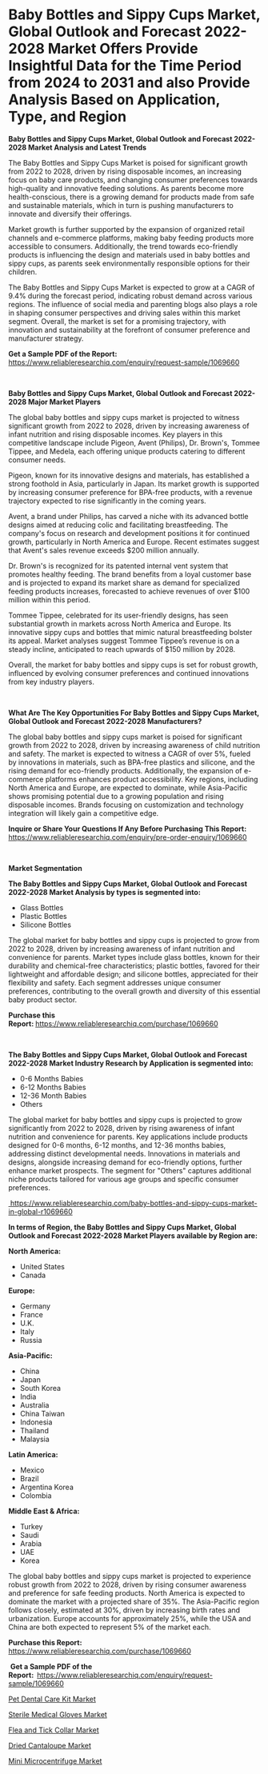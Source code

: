 <p><h1>Baby Bottles and Sippy Cups Market, Global Outlook and Forecast 2022-2028 Market Offers Provide Insightful Data for the Time Period from 2024 to 2031 and also Provide Analysis Based on Application, Type, and Region</h1></p><p><strong>Baby Bottles and Sippy Cups Market, Global Outlook and Forecast 2022-2028 Market Analysis and Latest Trends</strong></p>
<p><p>The Baby Bottles and Sippy Cups Market is poised for significant growth from 2022 to 2028, driven by rising disposable incomes, an increasing focus on baby care products, and changing consumer preferences towards high-quality and innovative feeding solutions. As parents become more health-conscious, there is a growing demand for products made from safe and sustainable materials, which in turn is pushing manufacturers to innovate and diversify their offerings.</p><p>Market growth is further supported by the expansion of organized retail channels and e-commerce platforms, making baby feeding products more accessible to consumers. Additionally, the trend towards eco-friendly products is influencing the design and materials used in baby bottles and sippy cups, as parents seek environmentally responsible options for their children.</p><p>The Baby Bottles and Sippy Cups Market is expected to grow at a CAGR of 9.4% during the forecast period, indicating robust demand across various regions. The influence of social media and parenting blogs also plays a role in shaping consumer perspectives and driving sales within this market segment. Overall, the market is set for a promising trajectory, with innovation and sustainability at the forefront of consumer preference and manufacturer strategy.</p></p>
<p><strong>Get a Sample PDF of the Report:&nbsp;</strong> <a href="https://www.reliableresearchiq.com/enquiry/request-sample/1069660">https://www.reliableresearchiq.com/enquiry/request-sample/1069660</a></p>
<p>&nbsp;</p>
<p><strong>Baby Bottles and Sippy Cups Market, Global Outlook and Forecast 2022-2028 Major Market Players</strong></p>
<p><p>The global baby bottles and sippy cups market is projected to witness significant growth from 2022 to 2028, driven by increasing awareness of infant nutrition and rising disposable incomes. Key players in this competitive landscape include Pigeon, Avent (Philips), Dr. Brown's, Tommee Tippee, and Medela, each offering unique products catering to different consumer needs.</p><p>Pigeon, known for its innovative designs and materials, has established a strong foothold in Asia, particularly in Japan. Its market growth is supported by increasing consumer preference for BPA-free products, with a revenue trajectory expected to rise significantly in the coming years.</p><p>Avent, a brand under Philips, has carved a niche with its advanced bottle designs aimed at reducing colic and facilitating breastfeeding. The company's focus on research and development positions it for continued growth, particularly in North America and Europe. Recent estimates suggest that Avent's sales revenue exceeds $200 million annually.</p><p>Dr. Brown's is recognized for its patented internal vent system that promotes healthy feeding. The brand benefits from a loyal customer base and is projected to expand its market share as demand for specialized feeding products increases, forecasted to achieve revenues of over $100 million within this period.</p><p>Tommee Tippee, celebrated for its user-friendly designs, has seen substantial growth in markets across North America and Europe. Its innovative sippy cups and bottles that mimic natural breastfeeding bolster its appeal. Market analyses suggest Tommee Tippee’s revenue is on a steady incline, anticipated to reach upwards of $150 million by 2028.</p><p>Overall, the market for baby bottles and sippy cups is set for robust growth, influenced by evolving consumer preferences and continued innovations from key industry players.</p></p>
<p>&nbsp;</p>
<p><strong>What Are The Key Opportunities For Baby Bottles and Sippy Cups Market, Global Outlook and Forecast 2022-2028 Manufacturers?</strong></p>
<p><p>The global baby bottles and sippy cups market is poised for significant growth from 2022 to 2028, driven by increasing awareness of child nutrition and safety. The market is expected to witness a CAGR of over 5%, fueled by innovations in materials, such as BPA-free plastics and silicone, and the rising demand for eco-friendly products. Additionally, the expansion of e-commerce platforms enhances product accessibility. Key regions, including North America and Europe, are expected to dominate, while Asia-Pacific shows promising potential due to a growing population and rising disposable incomes. Brands focusing on customization and technology integration will likely gain a competitive edge.</p></p>
<p><strong>Inquire or Share Your Questions If Any Before Purchasing This Report:</strong> <a href="https://www.reliableresearchiq.com/enquiry/pre-order-enquiry/1069660">https://www.reliableresearchiq.com/enquiry/pre-order-enquiry/1069660</a></p>
<p>&nbsp;</p>
<p><strong>Market Segmentation</strong></p>
<p><strong>The Baby Bottles and Sippy Cups Market, Global Outlook and Forecast 2022-2028 Market Analysis by types is segmented into:</strong></p>
<p><ul><li>Glass Bottles</li><li>Plastic Bottles</li><li>Silicone Bottles</li></ul></p>
<p><p>The global market for baby bottles and sippy cups is projected to grow from 2022 to 2028, driven by increasing awareness of infant nutrition and convenience for parents. Market types include glass bottles, known for their durability and chemical-free characteristics; plastic bottles, favored for their lightweight and affordable design; and silicone bottles, appreciated for their flexibility and safety. Each segment addresses unique consumer preferences, contributing to the overall growth and diversity of this essential baby product sector.</p></p>
<p><strong>Purchase this Report:&nbsp;</strong><a href="https://www.reliableresearchiq.com/purchase/1069660">https://www.reliableresearchiq.com/purchase/1069660</a></p>
<p>&nbsp;</p>
<p><strong>The Baby Bottles and Sippy Cups Market, Global Outlook and Forecast 2022-2028 Market Industry Research by Application is segmented into:</strong></p>
<p><ul><li>0-6 Months Babies</li><li>6-12 Months Babies</li><li>12-36 Month Babies</li><li>Others</li></ul></p>
<p><p>The global market for baby bottles and sippy cups is projected to grow significantly from 2022 to 2028, driven by rising awareness of infant nutrition and convenience for parents. Key applications include products designed for 0-6 months, 6-12 months, and 12-36 months babies, addressing distinct developmental needs. Innovations in materials and designs, alongside increasing demand for eco-friendly options, further enhance market prospects. The segment for "Others" captures additional niche products tailored for various age groups and specific consumer preferences.</p></p>
<p><a href="https://www.reliableresearchiq.com/baby-bottles-and-sippy-cups-market-in-global-r1069660">&nbsp;https://www.reliableresearchiq.com/baby-bottles-and-sippy-cups-market-in-global-r1069660</a></p>
<p><strong>In terms of Region, the Baby Bottles and Sippy Cups Market, Global Outlook and Forecast 2022-2028 Market Players available by Region are:</strong></p>
<p>
    <p> <strong> North America: </strong>
        <ul>
            <li>United States</li>
            <li>Canada</li>
        </ul>
        </p> 
    <p> <strong> Europe: </strong>
        <ul>
            <li>Germany</li>
            <li>France</li>
            <li>U.K.</li>
            <li>Italy</li>
            <li>Russia</li>
        </ul>
        </p> 
    <p> <strong> Asia-Pacific: </strong>
        <ul>
            <li>China</li>
            <li>Japan</li>
            <li>South Korea</li>
            <li>India</li>
            <li>Australia</li>
            <li>China Taiwan</li>
            <li>Indonesia</li>
            <li>Thailand</li>
            <li>Malaysia</li>
        </ul>
        </p> 
    <p> <strong> Latin America: </strong>
        <ul>
            <li>Mexico</li>
            <li>Brazil</li>
            <li>Argentina Korea</li>
            <li>Colombia</li>
        </ul>
        </p> 
    <p> <strong> Middle East & Africa: </strong>
        <ul>
            <li>Turkey</li>
            <li>Saudi</li>
            <li>Arabia</li>
            <li>UAE</li>
            <li>Korea</li>
        </ul>
    </p>
    </p>
<p><p>The global baby bottles and sippy cups market is projected to experience robust growth from 2022 to 2028, driven by rising consumer awareness and preference for safe feeding products. North America is expected to dominate the market with a projected share of 35%. The Asia-Pacific region follows closely, estimated at 30%, driven by increasing birth rates and urbanization. Europe accounts for approximately 25%, while the USA and China are both expected to represent 5% of the market each.</p></p>
<p><strong>Purchase this Report: </strong><a href="https://www.reliableresearchiq.com/purchase/1069660">https://www.reliableresearchiq.com/purchase/1069660</a></p>
<p>&nbsp;<strong>Get a Sample PDF of the Report:&nbsp;&nbsp;</strong><a href="https://www.reliableresearchiq.com/enquiry/request-sample/1069660">https://www.reliableresearchiq.com/enquiry/request-sample/1069660</a></p>
<p><strong></strong></p>
<p><p><a href="https://www.linkedin.com/pulse/pet-dental-care-kit-market-emerging-trends-future-prospects-period-mhbnf?trackingId=AAIyRwYyRN600VQ7Ibb6Uw%3D%3D">Pet Dental Care Kit Market</a></p><p><a href="https://www.linkedin.com/pulse/insights-sterile-medical-gloves-market-share-competitive-ukume?trackingId=ZaNPz%2FuqSpmBMt6AGeA0zQ%3D%3D">Sterile Medical Gloves Market</a></p><p><a href="https://www.linkedin.com/pulse/flea-tick-collar-market-forecast-global-trends-analysis-from-ebabf?trackingId=C9wDIVwjRPOQO9qgWN2e3g%3D%3D">Flea and Tick Collar Market</a></p><p><a href="https://www.linkedin.com/pulse/dried-cantaloupe-market-global-regional-analysis-focus-end-wxcsc?trackingId=OjKlvWn0TFiga%2Fz1%2B82ivw%3D%3D">Dried Cantaloupe Market</a></p><p><a href="https://www.linkedin.com/pulse/global-mini-microcentrifuge-market-product-type-application-mhile?trackingId=UX7ndGSbR1%2BoIOu0qjNu9g%3D%3D">Mini Microcentrifuge Market</a></p></p>